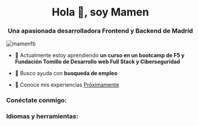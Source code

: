 <h1 align="center">Hola 👋, soy Mamen</h1>
<h3 align="center">Una apasionada desarrolladora Frontend y
 Backend de Madrid</h3>

<p align="left"> <img src ="https://komarev.com/ghpvc/?username=mamenfb&label=Profile%20views&color=0e75b6&style=flat" alt="mamenfb" /> </p>

- 🌱 Actualmente estoy aprendiendo **un curso en un bootcamp de F5 y Fundación Tomillo de Desarrollo web Full Stack y Ciberseguridad**

- 🤝 Busco ayuda con **busqueda de empleo**






- 📄 Conoce mis experiencias [Próximamente ](Próximamente)

<h3 align="left">Conéctate conmigo:</h3>
<p align="left">
</p>

<h3 align="left">Idiomas y herramientas:</h3>


